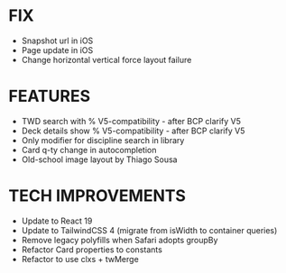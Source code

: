 # FIX
- Snapshot url in iOS
- Page update in iOS
- Change horizontal vertical force layout failure

# FEATURES
- TWD search with % V5-compatibility - after BCP clarify V5
- Deck details show % V5-compatibility - after BCP clarify V5
- Only modifier for discipline search in library
- Card q-ty change in autocompletion
- Old-school image layout by Thiago Sousa

# TECH IMPROVEMENTS
- Update to React 19
- Update to TailwindCSS 4 (migrate from isWidth to container queries)
- Remove legacy polyfills when Safari adopts groupBy
- Refactor Card properties to constants
- Refactor to use clxs + twMerge
